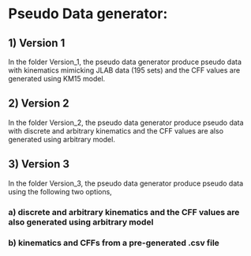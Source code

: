 # Pseudo Data generator:

## 1) Version 1
In the folder Version_1, the pseudo data generator produce pseudo data with kinematics mimicking JLAB data (195 sets) and the CFF values are generated using KM15 model.

## 2) Version 2
In the folder Version_2, the pseudo data generator produce pseudo data with discrete and arbitrary kinematics and the CFF values are also generated using arbitrary model.


## 3) Version 3
In the folder Version_3, the pseudo data generator produce pseudo data using the following two options,
### a) discrete and arbitrary kinematics and the CFF values are also generated using arbitrary model
### b) kinematics and CFFs from a pre-generated .csv file
